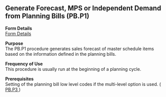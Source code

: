 ##  Generate Forecast, MPS or Independent Demand from Planning Bills (PB.P1)

<PageHeader />

**Form Details**  
[ Form Details ](PB-P1-1/README.md)   

**Purpose**  
The PB.P1 procedure generates sales forecast of master schedule items based on
the information defined in the planning bills.

**Frequency of Use**  
This procedure is usually run at the beginning of a planning cycle.

**Prerequisites**  
Setting of the planning bill low level codes if the multi-level option is used. ( [ PB.P3 ](../PB-P3/README.md) ) 

<badge text= "Version 8.10.57" vertical="middle" />

<PageFooter />